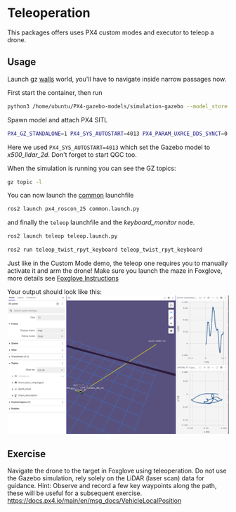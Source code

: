# Teleoperation

This packages offers uses PX4 custom modes and executor to teleop a drone.

## Usage

Launch gz [walls](https://github.com/PX4/PX4-gazebo-models/blob/e05f4312d3f28aa621157610584a4870406cb6d3/worlds/walls.sdf) world, you'll have to navigate inside narrow passages now.

First start the container, then run

```sh
python3 /home/ubuntu/PX4-gazebo-models/simulation-gazebo --model_store /home/ubuntu/PX4-gazebo-models/ --world walls
```

Spawn model and attach PX4 SITL

```sh
PX4_GZ_STANDALONE=1 PX4_SYS_AUTOSTART=4013 PX4_PARAM_UXRCE_DDS_SYNCT=0 /home/ubuntu/px4_sitl/bin/px4 -w /home/ubuntu/px4_sitl/romfs
```

Here we used `PX4_SYS_AUTOSTART=4013` which set the Gazebo model to _x500_lidar_2d_.
Don't forget to start QGC too.

When the simulation is running you can see the GZ topics:

```sh
gz topic -l
```

You can now launch the [common](../px4_roscon_25/README.md) launchfile

```sh
ros2 launch px4_roscon_25 common.launch.py
```

and finally the `teleop` launchfile and the _keyboard_monitor_ node.

```sh
ros2 launch teleop teleop.launch.py
```

```sh
ros2 run teleop_twist_rpyt_keyboard teleop_twist_rpyt_keyboard
```

Just like in the Custom Mode demo, the teleop one requires you to manually activate it and arm the drone!
Make sure you launch the maze in Foxglove, more details see [Foxglove Instructions](../px4_roscon_25/README.md)

Your output should look like this:
![foxglove example](../../docs/assets/foxglove_teleop.png)


## Exercise

Navigate the drone to the target in Foxglove using teleoperation.
Do not use the Gazebo simulation, rely solely on the LiDAR (laser scan) data for guidance.
Hint: Observe and record a few key waypoints along the path, these will be useful for a subsequent exercise.
https://docs.px4.io/main/en/msg_docs/VehicleLocalPosition
